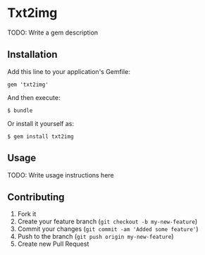 # Txt2img

TODO: Write a gem description

## Installation

Add this line to your application's Gemfile:

    gem 'txt2img'

And then execute:

    $ bundle

Or install it yourself as:

    $ gem install txt2img

## Usage

TODO: Write usage instructions here

## Contributing

1. Fork it
2. Create your feature branch (`git checkout -b my-new-feature`)
3. Commit your changes (`git commit -am 'Added some feature'`)
4. Push to the branch (`git push origin my-new-feature`)
5. Create new Pull Request
